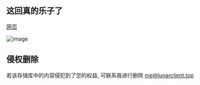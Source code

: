 ## 这回真的乐子了

[网页](https://mcsl.com.cn/yml3)

![image](https://github.com/XiaoHeiPa/Yes-MineCraft-Launcher/assets/61075476/29e5930a-ea52-47aa-8047-2704150ef7a7)

## 侵权删除

若该存储库中的内容侵犯到了您的权益, 可联系我进行删除 me@lunarclient.top
